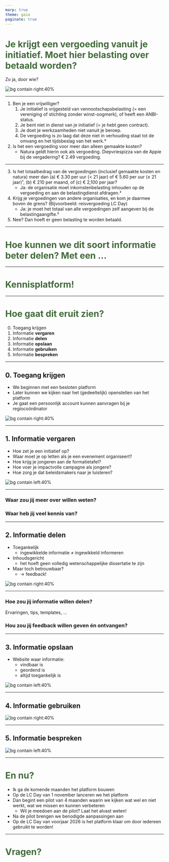 ```yaml
---
marp: true
theme: gaia
paginate: true
---
```


<style>
/* @theme gaia */

/* Title page */
:root.lead {
  --color-background: #efebdc;
  --color-foreground: #211f20;
  --color-highlight: #27647f;
  --color-dimmed: #ce353a;
}

/* Regular pages */
:root {
  --color-background: #f7f9ef;
  --color-foreground: #211f20;
  --color-highlight: #27647f;
  --color-dimmed: #ce353a;
}

/* Fix footer image alignment */
footer {
  display: flex;
  justify-content: flex-start;
  align-items: center;
  gap: 0.2rem;
  line-height: 1.2;
}

/* Show total page number */
section::after {
  content: attr(data-marpit-pagination) ' / ' attr(data-marpit-pagination-total);
}

/* Hide bullets from heading lists */
ul:has(h1), ul:has(h2), ul:has(h3), ul:has(h4), ul:has(h5), ul:has(h6) {
  list-style: none;
  padding: 0;
}

/* Centre title page text */
section.lead p {
  text-align: center;
}
</style>

# Je krijgt een **vergoeding** vanuit je initiatief. Moet hier **belasting** over betaald worden?

Zo ja, door wie?

![bg contain right:40%](asset/wallet.svg)

---

1) Ben je een vrijwilliger?
   1) Je initiatief is vrijgesteld van vennootschapsbelasting (= een vereniging of stichting zonder winst-oogmerk), of heeft een ANBI-status.
   2) Je bent niet in dienst van je initiatief (= je hebt geen contract).
   3) Je doet je werkzaamheden niet vanuit je beroep.
   4) De vergoeding is zo laag dat deze niet in verhouding staat tot de omvang en het tijdsbeslag van het werk.*
2) Is het een vergoeding voor meer dan alleen gemaakte kosten?
   * Natura geldt hierin ook als vergoeding. Diepvriespizza van de Appie bij de vergadering? € 2.49 vergoeding.

---

<!--
_paginate: hold
-->

3) Is het totaalbedrag van de vergoedingen (inclusief gemaakte kosten en natura) meer dan (a) € 3.30 per uur (< 21 jaar) of € 5.60 per uur (≥ 21 jaar)¹, (b) € 210 per maand, of (c) € 2,100 per jaar?
   * Ja: de organisatie moet inkomstenbelasting inhouden op de vergoeding en aan de belastingdienst afdragen.²
4) Krijg je vergoedingen van andere organisaties, en kom je daarmee boven de grens? (Bijvoorbeeld: reisvergoeding LC Day)
   * Ja: je moet het totaal van alle vergoedingen zelf aangeven bij de belastingaangifte.²
5) Nee? Dan hoeft er geen belasting te worden betaald.

<!--
_footer: |
 ¹ Tenzij je initiatief kan uitleggen waarom een hogere vergoeding alsnog niet-marktconform is.
 ² Als je initiatief een ANBI is, kan je ook afzien van de vergoeding en dit als gift laten aftrekken.
-->

---

<!--
_class: lead
_paginate: false
-->

# Hoe kunnen we dit soort informatie beter delen? Met een …

---

<!--
_class: lead
_paginate: skip
-->

<style scoped>
  h1 {
    color: #426b3b;
  }
</style>

# <!--fit--> Kennisplatform!

---

# Hoe gaat dit eruit zien?

0) Toegang krijgen
1) Informatie **vergaren**
2) Informatie **delen**
3) Informatie **opslaan**
4) Informatie **gebruiken**
5) Informatie **bespreken**

---

## 0. Toegang krijgen

* We beginnen met een besloten platform
* Later kunnen we kijken naar het (gedeeltelijk) openstellen van het platform
* Je gaat een persoonlijk account kunnen aanvragen bij je regiocoördinator

![bg contain right:40%](asset/password.svg)

---

## 1. Informatie **vergaren**

* Hoe zet je een initiatief op?
* Waar moet je op letten als je een evenement organiseert?
* Hoe krijg je jongeren aan de formatietafel?
* Hoe voer je impactvolle campagne als jongere?
* Hoe zorg je dat beleidsmakers naar je luisteren?

![bg contain left:40%](asset/blackboard.svg)

---

<!--
_class: lead
_paginate: hold
-->

* ### Waar zou **jij** meer over willen weten?

* ### Waar heb **jij** veel kennis van?

---

## 2. Informatie **delen**

* Toegankelijk
  * ingewikkelde informatie ≠ ingewikkeld informeren
* Inhoudsgericht
  * het hoeft geen volledig weten&shy;schappelijke dissertatie te zijn
* Maar toch betrouwbaar?
  * → feedback!

![bg contain right:40%](asset/typing.svg)

---

<!--
_class: lead
_paginate: hold
-->

* ### Hoe zou **jij** informatie willen delen?

  Ervaringen, tips, templates, …

* ### Hou zou jij feedback willen **geven én ontvangen**?

---

## 3. Informatie **opslaan**

* Website waar informatie:
  * vindbaar is
  * geordend is
  * altijd toegankelijk is

![bg contain left:40%](asset/vault.svg)

---

## 4. Informatie **gebruiken**

![bg contain right:40%](asset/reading.svg)

---

## 5. Informatie **bespreken**

![bg contain left:40%](asset/chat.svg)

---

# En nu?

* Ik ga de komende maanden het platform bouwen
* Op de LC Day van 1 november lanceren we het platform
* Dan begint een pilot van 4 maanden waarin we kijken wat wel en niet werkt, wat we missen en kunnen verbeteren
  * Wil je meedoen aan de pilot? Laat het alvast weten!
* Na de pilot brengen we benodigde aanpassingen aan
* Op de LC Day van voorjaar 2026 is het platform klaar om door iedereen gebruikt te worden!

---

<!--
_class: lead
-->

# Vragen?

<!--
_footer: "Tekeningen © Vijay Verma"
--->

